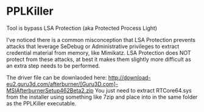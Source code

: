 # PPLKiller
Tool is bypass LSA Protection (aka Protected Process Light)

I’ve noticed there is a common misconception that LSA Protection prevents attacks that leverage SeDebug or Administrative privileges to extract credential material from memory, like Mimikatz. LSA Protection does NOT protect from these attacks, at best it makes them slightly more difficult as an extra step needs to be performed.

The driver file can be downlaoded here:
http://download-eu2.guru3d.com/afterburner/[Guru3D.com]-MSIAfterburnerSetup462Beta2.zip
You just need to extract RTCore64.sys from the installer using something like 7zip and place into in the same folder as the PPLKiller executable.
